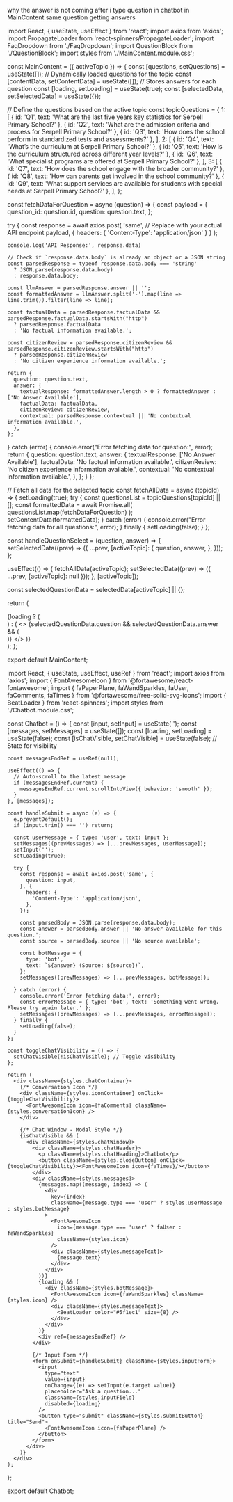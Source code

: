 why the answer is not coming after i type question in chatbot in MainContent same question getting answers




import React, { useState, useEffect } from 'react';
import axios from 'axios';
import PropagateLoader from 'react-spinners/PropagateLoader';
import FaqDropdown from './FaqDropdown';
import QuestionBlock from './QuestionBlock';
import styles from './MainContent.module.css';

const MainContent = ({ activeTopic }) => {
  const [questions, setQuestions] = useState([]); // Dynamically loaded questions for the topic
  const [contentData, setContentData] = useState([]); // Stores answers for each question
  const [loading, setLoading] = useState(true);
  const [selectedData, setSelectedData] = useState({});

  // Define the questions based on the active topic
  const topicQuestions = {
    1: [
      { id: 'Q1', text: 'What are the last five years key statistics for Serpell Primary School?' },
      { id: 'Q2', text: 'What are the admission criteria and process for Serpell Primary School?' },
      { id: 'Q3', text: 'How does the school perform in standardized tests and assessments?' },
    ],
    2: [
      { id: 'Q4', text: 'What’s the curriculum at Serpell Primary School?' },
      { id: 'Q5', text: 'How is the curriculum structured across different year levels?' },
      { id: 'Q6', text: 'What specialist programs are offered at Serpell Primary School?' },
    ],
    3: [
      { id: 'Q7', text: 'How does the school engage with the broader community?' },
      { id: 'Q8', text: 'How can parents get involved in the school community?' },
      { id: 'Q9', text: 'What support services are available for students with special needs at Serpell Primary School?' },
    ],
  };

 
  
const fetchDataForQuestion = async (question) => {
  const payload = {
    question_id: question.id,
    question: question.text,
  };

  try {
    const response = await axios.post(
      'same', // Replace with your actual API endpoint
      payload,
      { headers: { 'Content-Type': 'application/json' } }
    );
    
    console.log('API Response:', response.data)

    // Check if `response.data.body` is already an object or a JSON string
    const parsedResponse = typeof response.data.body === 'string'
      ? JSON.parse(response.data.body)
      : response.data.body;

    const llmAnswer = parsedResponse.answer || '';
    const formattedAnswer = llmAnswer.split('-').map(line => line.trim()).filter(line => line);

    const factualData = parsedResponse.factualData && parsedResponse.factualData.startsWith("http")
      ? parsedResponse.factualData
      : 'No factual information available.';

    const citizenReview = parsedResponse.citizenReview && parsedResponse.citizenReview.startsWith("http")
      ? parsedResponse.citizenReview
      : 'No citizen experience information available.';

    return {
      question: question.text,
      answer: {
        textualResponse: formattedAnswer.length > 0 ? formattedAnswer : ['No Answer Available'],
        factualData: factualData,
        citizenReview: citizenReview,
        contextual: parsedResponse.contextual || 'No contextual information available.',
      },
    };
  } catch (error) {
    console.error("Error fetching data for question:", error);
    return {
      question: question.text,
      answer: {
        textualResponse: ['No Answer Available'],
        factualData: 'No factual information available.',
        citizenReview: 'No citizen experience information available.',
        contextual: 'No contextual information available.',
      },
    };
  }
};


  // Fetch all data for the selected topic
  const fetchAllData = async (topicId) => {
    setLoading(true);
    try {
      const questionsList = topicQuestions[topicId] || [];
      const formattedData = await Promise.all(
        questionsList.map(fetchDataForQuestion)
      );
      setContentData(formattedData);
    } catch (error) {
      console.error("Error fetching data for all questions:", error);
    } finally {
      setLoading(false);
    }
  };

  const handleQuestionSelect = (question, answer) => {
    setSelectedData((prev) => ({
      ...prev,
      [activeTopic]: {
        question,
        answer,
      },
    }));
  };

  useEffect(() => {
    fetchAllData(activeTopic);
    setSelectedData((prev) => ({ ...prev, [activeTopic]: null }));
  }, [activeTopic]);

  const selectedQuestionData = selectedData[activeTopic] || {};

  return (
    <div className={styles.mainContent}>
      {loading ? (
        <div className={styles.loaderWrapper}>
          <PropagateLoader color="rgb(15, 95, 220)" loading={loading} size={22} />
        </div>
      ) : (
        <>
          <FaqDropdown
            contentData={contentData}
            onQuestionSelect={handleQuestionSelect}
            selectedQuestion={selectedQuestionData.question}
            selectedAnswer={selectedQuestionData.answer}
          />
          {selectedQuestionData.question && selectedQuestionData.answer && (
            <div className={styles.selectedQuestionBlock}>
              <QuestionBlock
                question={selectedQuestionData.question}
                answerData={selectedQuestionData.answer}
              />
            </div>
          )}
        </>
      )}
    </div>
  );
};

export default MainContent;



  import React, { useState, useEffect, useRef } from 'react';
  import axios from 'axios';
  import { FontAwesomeIcon } from '@fortawesome/react-fontawesome';
  import { faPaperPlane, faWandSparkles, faUser, faComments, faTimes } from '@fortawesome/free-solid-svg-icons';
  import { BeatLoader } from 'react-spinners';
  import styles from './Chatbot.module.css';
  
  const Chatbot = () => {
    const [input, setInput] = useState('');
    const [messages, setMessages] = useState([]);
    const [loading, setLoading] = useState(false);
    const [isChatVisible, setChatVisible] = useState(false); // State for visibility
  
    const messagesEndRef = useRef(null);
  
    useEffect(() => {
      // Auto-scroll to the latest message
      if (messagesEndRef.current) {
        messagesEndRef.current.scrollIntoView({ behavior: 'smooth' });
      }
    }, [messages]);
  
    const handleSubmit = async (e) => {
      e.preventDefault();
      if (input.trim() === '') return;
  
      const userMessage = { type: 'user', text: input };
      setMessages((prevMessages) => [...prevMessages, userMessage]);
      setInput('');
      setLoading(true);
  
      try {
        const response = await axios.post('same', {
          question: input,
        }, {
          headers: {
            'Content-Type': 'application/json',
          },
        });
  
        const parsedBody = JSON.parse(response.data.body);
        const answer = parsedBody.answer || 'No answer available for this question.';
        const source = parsedBody.source || 'No source available';
  
        const botMessage = {
          type: 'bot',
          text: `${answer} (Source: ${source})`,
        };
        setMessages((prevMessages) => [...prevMessages, botMessage]);
  
      } catch (error) {
        console.error('Error fetching data:', error);
        const errorMessage = { type: 'bot', text: 'Something went wrong. Please try again later.' };
        setMessages((prevMessages) => [...prevMessages, errorMessage]);
      } finally {
        setLoading(false);
      }
    };
  
    const toggleChatVisibility = () => {
      setChatVisible(!isChatVisible); // Toggle visibility
    };
  
    return (
      <div className={styles.chatContainer}>
        {/* Conversation Icon */}
        <div className={styles.iconContainer} onClick={toggleChatVisibility}>
          <FontAwesomeIcon icon={faComments} className={styles.conversationIcon} />
        </div>
  
        {/* Chat Window - Modal Style */}
        {isChatVisible && (
          <div className={styles.chatWindow}>
            <div className={styles.chatHeader}>
              <p className={styles.chatHeading}>Chatbot</p>
              <button className={styles.closeButton} onClick={toggleChatVisibility}><FontAwesomeIcon icon={faTimes}/></button>
            </div>
            <div className={styles.messages}>
              {messages.map((message, index) => (
                <div
                  key={index}
                  className={message.type === 'user' ? styles.userMessage : styles.botMessage}
                >
                  <FontAwesomeIcon
                    icon={message.type === 'user' ? faUser : faWandSparkles}
                    className={styles.icon}
                  />
                  <div className={styles.messageText}>
                    {message.text}
                  </div>
                </div>
              ))}
              {loading && (
                <div className={styles.botMessage}>
                  <FontAwesomeIcon icon={faWandSparkles} className={styles.icon} />
                  <div className={styles.messageText}>
                    <BeatLoader color="#5f1ec1" size={8} />
                  </div>
                </div>
              )}
              <div ref={messagesEndRef} />
            </div>
  
            {/* Input Form */}
            <form onSubmit={handleSubmit} className={styles.inputForm}>
              <input
                type="text"
                value={input}
                onChange={(e) => setInput(e.target.value)}
                placeholder="Ask a question..."
                className={styles.inputField}
                disabled={loading}
              />
              <button type="submit" className={styles.submitButton} title="Send">
                <FontAwesomeIcon icon={faPaperPlane} />
              </button>
            </form>
          </div>
        )}
      </div>
    );
  };
  
  export default Chatbot;
